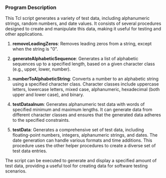 ### Program Description

This Tcl script generates a variety of test data, including alphanumeric strings, random numbers, and date values. It consists of several procedures designed to create and manipulate this data, making it useful for testing and other applications.

1. **removeLeadingZeros**: Removes leading zeros from a string, except when the string is "0".

2. **generateAlphabeticSequence**: Generates a list of alphabetic sequences up to a specified length, based on a given character class (e.g., upper, lower, number).

3. **numberToAlphabeticString**: Converts a number to an alphabetic string using a specified character class. Character classes include uppercase letters, lowercase letters, mixed case, alphanumeric, hexadecimal (both upper and lower case), and binary.

4. **testDataalnum**: Generates alphanumeric test data with words of specified minimum and maximum lengths. It can generate data from different character classes and ensures that the generated data adheres to the specified constraints.

5. **testData**: Generates a comprehensive set of test data, including floating-point numbers, integers, alphanumeric strings, and dates. The date generation can handle various formats and time additions. This procedure uses the other helper procedures to create a diverse set of test data entries.

The script can be executed to generate and display a specified amount of test data, providing a useful tool for creating data for software testing scenarios.
